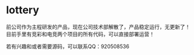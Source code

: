 # lottery
前公司作为主程研发的产品，现在公司技术部解散了，产品稳定运行，无更新了！
目前手里有竞彩和电竞两个项目的所有代码，可以直接部署运营！

若有兴趣和或者需要源码，可以联系QQ：920508536

